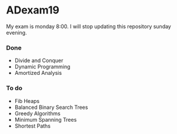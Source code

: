 # ADexam19
My exam is monday 8:00. I will stop updating this repository sunday evening.

### Done
* Divide and Conquer
* Dynamic Programming
* Amortized Analysis

### To do
* Fib Heaps
* Balanced Binary Search Trees
* Greedy Algorithms
* Minimum Spanning Trees
* Shortest Paths
